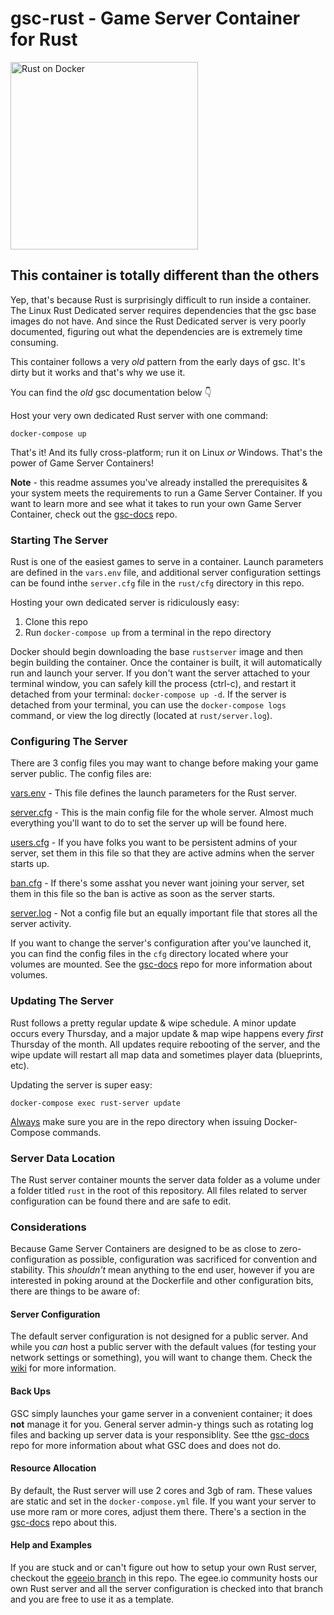 # gsc-rust - Game Server Container for Rust

<a href="www.egee.io"><img src="https://i.imgur.com/Mvjrkqo.png" alt="Rust on Docker" width="300" /></a>

## This container is totally different than the others

Yep, that's because Rust is surprisingly difficult to run inside a container. The Linux Rust Dedicated server requires dependencies that the gsc base images do not have. And since the Rust Dedicated server is very poorly documented, figuring out what the dependencies are is extremely time consuming.

This container follows a very _old_ pattern from the early days of gsc. It's dirty but it works and that's why we use it.

You can find the _old_ gsc documentation below 👇

Host your very own dedicated Rust server with one command:

``docker-compose up``

That's it! And its fully cross-platform; run it on Linux *or* Windows. That's the power of Game Server Containers!

**Note** - this readme assumes you've already installed the prerequisites & your system meets the requirements to run a Game Server Container. If you want to learn more and see what it takes to run your own Game Server Container, check out the <a href="https://github.com/egee-irl/gsc-docs">gsc-docs</a> repo.

### Starting The Server

Rust is one of the easiest games to serve in a container. Launch parameters are defined in the ``vars.env`` file, and additional server configuration settings can be found inthe ``server.cfg`` file in the ``rust/cfg`` directory in this repo.

Hosting your own dedicated server is ridiculously easy:

1. Clone this repo
2. Run ``docker-compose up`` from a terminal in the repo directory

Docker should begin downloading the base ``rustserver`` image and then begin building the container. Once the container is built, it will automatically run and launch your server. If you don't want the server attached to your terminal window, you can safely kill the process (ctrl-c), and restart it detached from your terminal: ``docker-compose up -d``. If the server is detached from your terminal, you can use the ``docker-compose logs`` command, or view the log directly (located at ``rust/server.log``).

### Configuring The Server

There are 3 config files you may want to change before making your game server public. The config files are:

<a href="https://github.com/egee-irl/gsc-rust/wiki/vars.env">vars.env</a> - This file defines the launch parameters for the Rust server.

<a href="https://github.com/egee-irl/gsc-rust/wiki/server.cfg">server.cfg</a> - This is the main config file for the whole server. Almost much everything you'll want to do to set the server up will be found here.

<a href="https://github.com/egee-irl/gsc-rust/wiki/users.cfg">users.cfg</a> - If you have folks you want to be persistent admins of your server, set them in this file so that they are active admins when the server starts up.

<a href="https://github.com/egee-irl/gsc-rust/wiki/bans.cfg">ban.cfg</a> - If there's some asshat you never want joining your server, set them in this file so the ban is active as soon as the server starts.

<a href="https://github.com/egee-irl/gsc-rust/wiki/server.log">server.log</a> - Not a config file but an equally important file that stores all the server activity.

If you want to change the server's configuration after you've launched it, you can find the config files in the ``cfg`` directory located where your volumes are mounted. See the <a href="https://github.com/egee-irl/gsc-docs">gsc-docs</a> repo for more information about volumes.

### Updating The Server

Rust follows a pretty regular update & wipe schedule. A minor update occurs every Thursday, and a major update & map wipe happens every _first_ Thursday of the month. All updates require rebooting of the server, and the wipe update will restart all map data and sometimes player data (blueprints, etc).

Updating the server is super easy:

``docker-compose exec rust-server update``

<u>Always</u> make sure you are in the repo directory when issuing Docker-Compose commands.

### Server Data Location
The Rust server container mounts the server data folder as a volume under a folder titled ``rust`` in the root of this repository. All files related to server configuration can be found there and are safe to edit.

### Considerations

Because Game Server Containers are designed to be as close to zero-configuration as possible, configuration was sacrificed for convention and stability. This _shouldn't_ mean anything to the end user, however if you are interested in poking around at the Dockerfile and other configuration bits, there are things to be aware of:

#### Server Configuration
The default server configuration is not designed for a public server. And while you _can_ host a public server with the default values (for testing your network settings or something), you will want to change them. Check the <a href="https://github.com/egee-irl/gsc-rust/wiki">wiki</a> for more information.

#### Back Ups
GSC simply launches your game server in a convenient container; it does **not** manage it for you. General server admin-y things such as rotating log files and backing up server data is your responsiblity. See tthe <a href="https://github.com/egee-irl/gsc-docs">gsc-docs</a> repo for more information about what GSC does and does not do.

#### Resource Allocation
By default, the Rust server will use 2 cores and 3gb of ram. These values are static and set in the ``docker-compose.yml`` file. If you want your server to use more ram or more cores, adjust them there. There's a section in the <a href="https://github.com/egee-irl/gsc-docs">gsc-docs</a> repo about this.

#### Help and Examples
If you are stuck and or can't figure out how to setup your own Rust server, checkout the <a href="https://github.com/egee-irl/gsc-rust/tree/egeeio">egeeio branch</a> in this repo. The egee.io community hosts our own Rust server and all the server configuration is checked into that branch and you are free to use it as a template.
